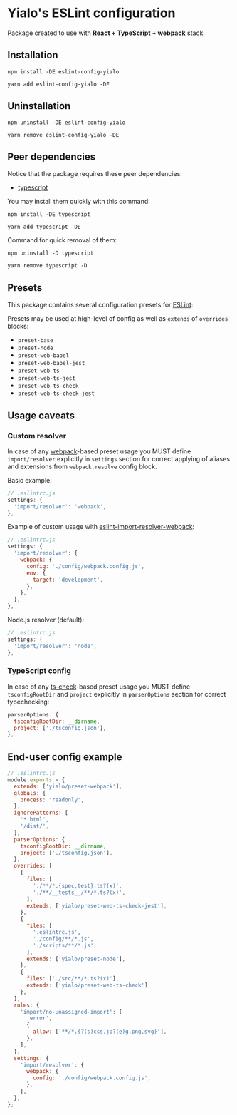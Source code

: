 # Yialo's ESLint configuration

Package created to use with **React + TypeScript + webpack** stack.

## Installation

```shell
npm install -DE eslint-config-yialo
```

```shell
yarn add eslint-config-yialo -DE
```

## Uninstallation

```shell
npm uninstall -DE eslint-config-yialo
```

```shell
yarn remove eslint-config-yialo -DE
```

## Peer dependencies

Notice that the package requires these peer dependencies:

* [typescript](https://www.npmjs.com/package/typescript)

You may install them quickly with this command:

```shell
npm install -DE typescript
```

```shell
yarn add typescript -DE
```

Command for quick removal of them:

```shell
npm uninstall -D typescript
```

```shell
yarn remove typescript -D
```

## Presets

This package contains several configuration presets for [ESLint](https://github.com/eslint/eslint):

Presets may be used at high-level of config as well as `extends` of `overrides` blocks:

* `preset-base`
* `preset-node`
* `preset-web-babel`
* `preset-web-babel-jest`
* `preset-web-ts`
* `preset-web-ts-jest`
* `preset-web-ts-check`
* `preset-web-ts-check-jest`

## Usage caveats

### Custom resolver

In case of any [webpack](https://webpack.js.org/)-based preset usage you MUST define `import/resolver` explicitly in `settings` section for correct applying of aliases and extensions from `webpack.resolve` config block.

Basic example:

```js
// .eslintrc.js
settings: {
  'import/resolver': 'webpack',
},
```

Example of custom usage with [eslint-import-resolver-webpack](https://www.npmjs.com/package/eslint-import-resolver-webpack):

```js
// .eslintrc.js
settings: {
  'import/resolver': {
    webpack: {
      config: './config/webpack.config.js',
      env: {
        target: 'development',
      },
    },
  },
},
```

Node.js resolver (default):

```js
// .eslintrc.js
settings: {
  'import/resolver': 'node',
},
```

### TypeScript config

In case of any [ts-check](https://github.com/typescript-eslint/typescript-eslint/blob/master/docs/getting-started/linting/TYPED_LINTING.md)-based preset usage you MUST define `tsconfigRootDir` and `project` explicitly in `parserOptions` section for correct typechecking:

```js
parserOptions: {
  tsconfigRootDir: __dirname,
  project: ['./tsconfig.json'],
},
```

## End-user config example

```js
// .eslintrc.js
module.exports = {
  extends: ['yialo/preset-webpack'],
  globals: {
    process: 'readonly',
  },
  ignorePatterns: [
    '*.html',
    '/dist/',
  ],
  parserOptions: {
    tsconfigRootDir: __dirname,
    project: ['./tsconfig.json'],
  },
  overrides: [
    {
      files: [
        './**/*.{spec,test}.ts?(x)',
        './**/__tests__/**/*.ts?(x)',
      ],
      extends: ['yialo/preset-web-ts-check-jest'],
    },
    {
      files: [
        '.eslintrc.js',
        './config/**/*.js',
        './scripts/**/*.js',
      ],
      extends: ['yialo/preset-node'],
    },
    {
      files: ['./src/**/*.ts?(x)'],
      extends: ['yialo/preset-web-ts-check'],
    },
  ],
  rules: {
    'import/no-unassigned-import': [
      'error',
      {
        allow: ['**/*.{?(s)css,jp?(e)g,png,svg}'],
      },
    ],
  },
  settings: {
    'import/resolver': {
      webpack: {
        config: './config/webpack.config.js',
      },
    },
  },
};
```
